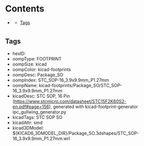 



Contents
========

* [](#)
	* [Tags](#tags)

# 

## Tags

- hexID: 
- oompType: FOOTPRINT
- oompSize: kicad
- oompColor: kicad-footprints
- oompDesc: Package_SO
- oompIndex: STC_SOP-16_3.9x9.9mm_P1.27mm
- oompName: kicad-footprints/Package_SO/STC_SOP-16_3.9x9.9mm_P1.27mm
- kicadDesc: STC  SOP, 16 Pin (https://www.stcmicro.com/datasheet/STC15F2K60S2-en.pdf#page=156), generated with kicad-footprint-generator ipc_gullwing_generator.py
- kicadTags: STC SOP SO
- kicadAttr: smd
- kicad3DModel: ${KICAD6_3DMODEL_DIR}/Package_SO.3dshapes/STC_SOP-16_3.9x9.9mm_P1.27mm.wrl
